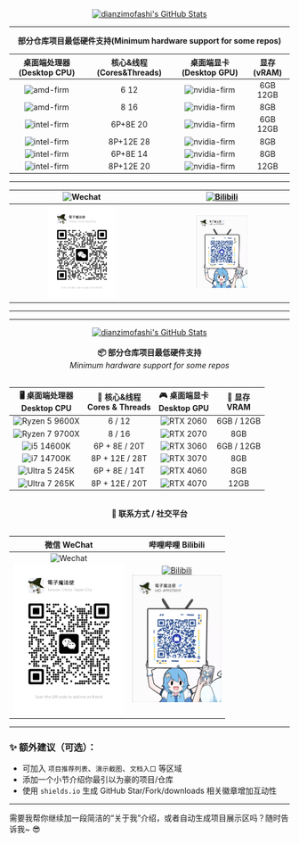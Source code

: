 
<div align="center">
  <a href="https://github.com/dianzimofashi">
    <img src="https://github-readme-stats.zohan.tech/api?username=dianzimofashi&show_icons=true&hide=contribs,prs&include_all_commits=true&bg_color=30,fcb590,e46454&title_color=fff&text_color=fff&icon_color=fff" alt="dianzimofashi's GitHub Stats" />
  </a>
</div>

****

<div align="center">
<div align="center">
	<b>部分仓库项目最低硬件支持(Minimum hardware support for some repos)</b>
</div>
	
|桌面端处理器(Desktop CPU)|核心&线程(Cores&Threads)|桌面端显卡(Desktop GPU)|显存(vRAM)|
|:-----:|:-----:|:-------:|:-------:|
|<img src="https://img.shields.io/badge/AMD-Ryzen 5 9600X-ED1C24.svg?logo=amd&logoColor=white" alt="amd-firm">|6 12|<img src="https://img.shields.io/badge/NVIDIA-RTX 2060-76B900.svg?logo=nvidia&logoColor=green" alt="nvidia-firm">|6GB 12GB|
|<img src="https://img.shields.io/badge/AMD-Ryzen 7 9700X-ED1C24.svg?logo=amd&logoColor=white" alt="amd-firm">|8 16|<img src="https://img.shields.io/badge/NVIDIA-RTX 2070-76B900.svg?logo=nvidia&logoColor=green" alt="nvidia-firm">|8GB|
|<img src="https://img.shields.io/badge/intel-Core i5 14600K-0071C5.svg?logo=intel&logoColor=white" alt="intel-firm">|6P+8E 20|<img src="https://img.shields.io/badge/NVIDIA-RTX 3060-76B900.svg?logo=nvidia&logoColor=green" alt="nvidia-firm">|6GB 12GB|
|<img src="https://img.shields.io/badge/intel-Core i7 14700K-0071C5.svg?logo=intel&logoColor=white" alt="intel-firm">|8P+12E 28|<img src="https://img.shields.io/badge/NVIDIA-RTX 3070-76B900.svg?logo=nvidia&logoColor=green" alt="nvidia-firm">|8GB|
|<img src="https://img.shields.io/badge/intel-Core Ultra 5 245K-0071C5.svg?logo=intel&logoColor=white" alt="intel-firm">|6P+8E 14|<img src="https://img.shields.io/badge/NVIDIA-RTX 4060-76B900.svg?logo=nvidia&logoColor=green" alt="nvidia-firm">|8GB|
|<img src="https://img.shields.io/badge/intel-Core Ultra 7 265K-0071C5.svg?logo=intel&logoColor=white" alt="intel-firm">|8P+12E 20|<img src="https://img.shields.io/badge/NVIDIA-RTX 4070-76B900.svg?logo=nvidia&logoColor=green" alt="nvidia-firm">|12GB|

</div>

****


|<img src="https://img.shields.io/badge/Wechat-7BB32E?logo=wechat&logoColor=white" alt="Wechat">|[![Bilibili](https://img.shields.io/badge/Bilibili-00A1D6?logo=bilibili&logoColor=white)](https://space.bilibili.com/499375019?spm_id_from=333.337.0.0)|
|:----:|:----:|
|<img src="https://github.com/dianzimofashi/dianzimofashi/blob/main/resx/WeChat_leave_a_message.png" width=50% alt="WeChat_leave_a_message.png">|<img src="https://github.com/dianzimofashi/dianzimofashi/blob/main/resx/Bilibili_channel.png" width=40% alt="Bilibili_channnl.png">|

****

-------

<div align="center">
  <a href="https://github.com/dianzimofashi">
    <img src="https://github-readme-stats.zohan.tech/api?username=dianzimofashi&show_icons=true&hide=contribs,prs&include_all_commits=true&bg_color=30,fcb590,e46454&title_color=fff&text_color=fff&icon_color=fff" alt="dianzimofashi's GitHub Stats" />
  </a>
</div>

<br/>

<div align="center">
  <strong>📦 部分仓库项目最低硬件支持</strong><br/>
  <em>Minimum hardware support for some repos</em>
</div>

<br/>

<div align="center">

| 🖥️ 桌面端处理器 <br/> Desktop CPU | 🔧 核心&线程 <br/> Cores & Threads | 🎮 桌面端显卡 <br/> Desktop GPU | 💾 显存 <br/> VRAM |
|:----:|:----:|:----:|:----:|
| ![Ryzen 5 9600X](https://img.shields.io/badge/AMD-Ryzen%205%209600X-ED1C24?logo=amd&logoColor=white) | 6 / 12 | ![RTX 2060](https://img.shields.io/badge/NVIDIA-RTX%202060-76B900?logo=nvidia&logoColor=green) | 6GB / 12GB |
| ![Ryzen 7 9700X](https://img.shields.io/badge/AMD-Ryzen%207%209700X-ED1C24?logo=amd&logoColor=white) | 8 / 16 | ![RTX 2070](https://img.shields.io/badge/NVIDIA-RTX%202070-76B900?logo=nvidia&logoColor=green) | 8GB |
| ![i5 14600K](https://img.shields.io/badge/Intel-Core%20i5%2014600K-0071C5?logo=intel&logoColor=white) | 6P + 8E / 20T | ![RTX 3060](https://img.shields.io/badge/NVIDIA-RTX%203060-76B900?logo=nvidia&logoColor=green) | 6GB / 12GB |
| ![i7 14700K](https://img.shields.io/badge/Intel-Core%20i7%2014700K-0071C5?logo=intel&logoColor=white) | 8P + 12E / 28T | ![RTX 3070](https://img.shields.io/badge/NVIDIA-RTX%203070-76B900?logo=nvidia&logoColor=green) | 8GB |
| ![Ultra 5 245K](https://img.shields.io/badge/Intel-Core%20Ultra%205%20245K-0071C5?logo=intel&logoColor=white) | 6P + 8E / 14T | ![RTX 4060](https://img.shields.io/badge/NVIDIA-RTX%204060-76B900?logo=nvidia&logoColor=green) | 8GB |
| ![Ultra 7 265K](https://img.shields.io/badge/Intel-Core%20Ultra%207%20265K-0071C5?logo=intel&logoColor=white) | 8P + 12E / 20T | ![RTX 4070](https://img.shields.io/badge/NVIDIA-RTX%204070-76B900?logo=nvidia&logoColor=green) | 12GB |

</div>

<br/>

<div align="center">
  <strong>🔗 联系方式 / 社交平台</strong>
</div>

<br/>

<div align="center">

| 微信 WeChat | 哔哩哔哩 Bilibili |
|:----:|:----:|
| ![Wechat](https://img.shields.io/badge/WeChat-7BB32E?logo=wechat&logoColor=white) <br/> <img src="https://github.com/dianzimofashi/dianzimofashi/blob/main/resx/WeChat_leave_a_message.png" width="200"/> | [![Bilibili](https://img.shields.io/badge/Bilibili-00A1D6?logo=bilibili&logoColor=white)](https://space.bilibili.com/499375019?spm_id_from=333.337.0.0) <br/> <img src="https://github.com/dianzimofashi/dianzimofashi/blob/main/resx/Bilibili_channel.png" width="160"/> |

</div>

---

### ✨ 额外建议（可选）：
- 可加入 `项目推荐列表`、`演示截图`、`文档入口` 等区域
- 添加一个小节介绍你最引以为豪的项目/仓库
- 使用 `shields.io` 生成 GitHub Star/Fork/downloads 相关徽章增加互动性

---

需要我帮你继续加一段简洁的“关于我”介绍，或者自动生成项目展示区吗？随时告诉我~ 😎






